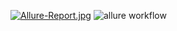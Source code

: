 [![Allure-Report.jpg](https://i.postimg.cc/ry9dLSPy/Allure-Report.jpg)](https://postimg.cc/WthpGJVx)
![allure workflow](https://github.com/KuliakQA/allure4.1.git)
